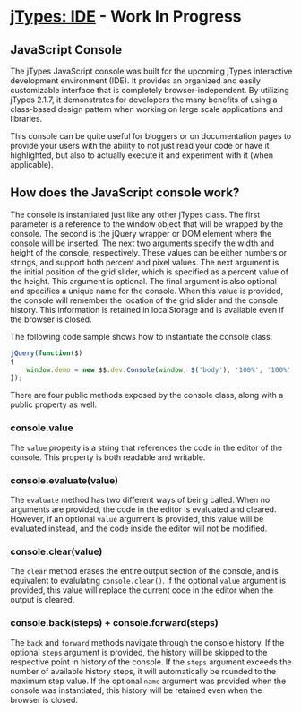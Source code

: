# [jTypes: IDE](http://www.jTypes.com/develop) - Work In Progress

## JavaScript Console

The jTypes JavaScript console was built for the upcoming jTypes interactive development environment (IDE). It provides an organized and easily customizable interface that is completely browser-independent. By utilizing jTypes 2.1.7, it demonstrates for developers the many benefits of using a class-based design pattern when working on large scale applications and libraries.

This console can be quite useful for bloggers or on documentation pages to provide your users with the ability to not just read your code or have it highlighted, but also to actually execute it and experiment with it (when applicable).

## How does the JavaScript console work?

The console is instantiated just like any other jTypes class. The first parameter is a reference to the window object that will be wrapped by the console. The second is the jQuery wrapper or DOM element where the console will be inserted. The next two arguments specify the width and height of the console, respectively. These values can be either numbers or strings, and support both percent and pixel values. The next argument is the initial position of the grid slider, which is specified as a percent value of the height. This argument is optional. The final argument is also optional and specifies a unique name for the console. When this value is provided, the console will remember the location of the grid slider and the console history. This information is retained in localStorage and is available even if the browser is closed.

The following code sample shows how to instantiate the console class:

```javascript
jQuery(function($)
{
    window.demo = new $$.dev.Console(window, $('body'), '100%', '100%', 75, 'demo');
});
```

There are four public methods exposed by the console class, along with a public property as well.

### console.value

The `value` property is a string that references the code in the editor of the console. This property is both readable and writable.

### console.evaluate(value)

The `evaluate` method has two different ways of being called. When no arguments are provided, the code in the editor is evaluated and cleared. However, if an optional `value` argument is provided, this value will be evaluated instead, and the code inside the editor will not be modified.

### console.clear(value)

The `clear` method erases the entire output section of the console, and is equivalent to evalulating `console.clear()`. If the optional `value` argument is provided, this value will replace the current code in the editor when the output is cleared.

### console.back(steps) + console.forward(steps)

The `back` and `forward` methods navigate through the console history. If the optional `steps` argument is provided, the history will be skipped to the respective point in history of the console. If the `steps` argument exceeds the number of available history steps, it will automatically be rounded to the maximum step value. If the optional `name` argument was provided when the console was instantiated, this history will be retained even when the browser is closed.

